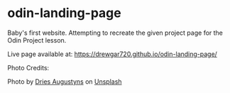 # odin-landing-page

Baby's first website. Attempting to recreate the given project page for the Odin Project lesson.

Live page available at: https://drewgar720.github.io/odin-landing-page/

Photo Credits:

Photo by <a href="https://unsplash.com/@driaug?utm_source=unsplash&utm_medium=referral&utm_content=creditCopyText">Dries Augustyns</a> on <a href="https://unsplash.com/s/photos/keyboards?utm_source=unsplash&utm_medium=referral&utm_content=creditCopyText">Unsplash</a>

